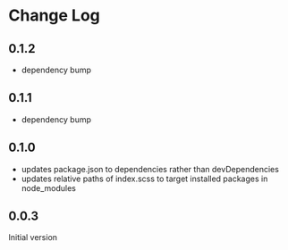 # Change Log

## 0.1.2

* dependency bump

## 0.1.1

* dependency bump

## 0.1.0

* updates package.json to dependencies rather than devDependencies
* updates relative paths of index.scss to target installed packages in node_modules

## 0.0.3

Initial version
